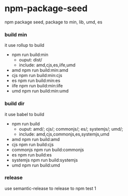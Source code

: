 # npm-package-seed
npm package seed, package to min, lib, umd, es

### build min
  it use rollup to build
- npm run build:min
  - ouput: dist/
  - include: amd,cjs,es,iife,umd
- amd
  npm run build:min:amd
- cjs
  npm run build:min:cjs
- es
  npm run build:min:es
- iife
  npm run build:min:iife
- umd
  npm run build:min:umd

### build dir
  it use babel to build
- npm run build
  - ouput: amd/; cjs/; commonjs/; es/; systemjs/; umd/;
  - include: amd,cjs,commonjs,es,systemjs,umd
- amd
  npm run build:amd
- cjs
  npm run build:cjs
- commonjs
  npm run build:commonjs
- es
  npm run build:es
- systemjs
  npm run build:systemjs
- umd
  npm run build:umd

### release
  use semantic-release to release to npm
  test 1